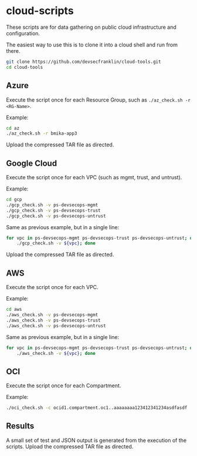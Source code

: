# cloud-scripts

These scripts are for data gathering on public cloud infrastructure and configuration.

The easiest way to use this is to clone it into a cloud shell and run from there.

```sh
git clone https://github.com/devsecfranklin/cloud-tools.git
cd cloud-tools
```

## Azure

Execute the script once for each Resource Group, such as `./az_check.sh -r <RG-Name>`.

Example:

```sh
cd az
./az_check.sh -r bmika-app3
```

Upload the compressed TAR file as directed.

## Google Cloud

Execute the script once for each VPC (such as mgmt, trust, and untrust).

Example: 

```sh
cd gcp
./gcp_check.sh -v ps-devsecops-mgmt
./gcp_check.sh -v ps-devsecops-trust
./gcp_check.sh -v ps-devsecops-untrust
```

Same as previous example, but in a single line:

```sh
for vpc in ps-devsecops-mgmt ps-devsecops-trust ps-devsecops-untrust; do \
    ./gcp_check.sh -v ${vpc}; done
```

Upload the compressed TAR file as directed.

## AWS

Execute the script once for each VPC.

Example:

```sh
cd aws
./aws_check.sh -v ps-devsecops-mgmt
./aws_check.sh -v ps-devsecops-trust
./aws_check.sh -v ps-devsecops-untrust
```

Same as previous example, but in a single line:

```sh
for vpc in ps-devsecops-mgmt ps-devsecops-trust ps-devsecops-untrust; do \
    ./aws_check.sh -v ${vpc}; done
```

## OCI

Execute the script once for each Compartment.

Example:

```sh
./oci_check.sh -c ocid1.compartment.oc1..aaaaaaaa123412341234asdfasdf
```

## Results

A small set of test and JSON output is generated from the execution of the
scripts. Upload the compressed TAR file as directed.
